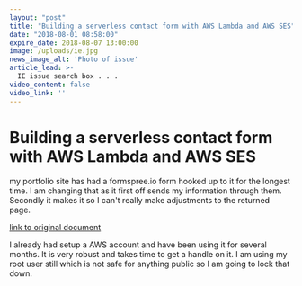 ```yaml
---
layout: "post"
title: "Building a serverless contact form with AWS Lambda and AWS SES"
date: "2018-08-01 08:58:00"
expire_date: 2018-08-07 13:00:00
image: /uploads/ie.jpg
news_image_alt: 'Photo of issue'
article_lead: >-
  IE issue search box . . .
video_content: false
video_link: ''
---
```


# Building a serverless contact form with AWS Lambda and AWS SES

my portfolio site has had a formspree.io form hooked up to it for the longest time. I am changing that as it first off sends my information through them. Secondly it makes it so I can't really make adjustments to the returned page.

[link to original document](https://dev.to/adnanrahic/building-a-serverless-contact-form-with-aws-lambda-and-aws-ses-4jm0)

I already had setup a AWS account and have been using it for several months. It is very robust and takes time to get a handle on it.
I am using my root user still which is not safe for anything public so I am going to lock that down.
